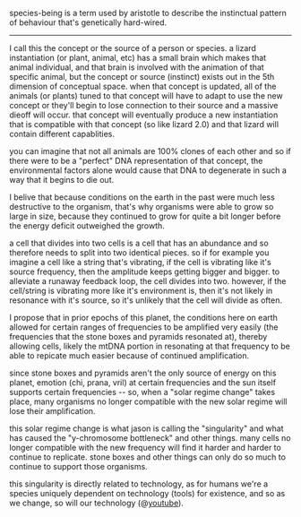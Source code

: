 species-being is a term used by aristotle to describe the instinctual pattern of behaviour that's genetically hard-wired.

---

I call this the concept or the source of a person or species. a lizard instantiation (or plant, animal, etc) has a small brain which makes that animal individual, and that brain is involved with the animation of that specific animal, but the concept or source (instinct) exists out in the 5th dimension of conceptual space. when that concept is updated, all of the animals (or plants) tuned to that concept will have to adapt to use the new concept or they'll begin to lose connection to their source and a massive dieoff will occur. that concept will eventually produce a new instantiation that is compatible with that concept (so like lizard 2.0) and that lizard will contain different capablities.

you can imagine that not all animals are 100% clones of each other and so if there were to be a "perfect" DNA representation of that concept, the environmental factors alone would cause that DNA to degenerate in such a way that it begins to die out.

I belive that because conditions on the earth in the past were much less destructive to the organism, that's why organisms were able to grow so large in size, because they continued to grow for quite a bit longer before the energy deficit outweighed the growth.

a cell that divides into two cells is a cell that has an abundance and so therefore needs to split into two identical pieces. so if for example you imagine a cell like a string that's vibrating, if the cell is vibrating like it's source frequency, then the amplitude keeps getting bigger and bigger. to alleviate a runaway feedback loop, the cell divides into two. however, if the cell/string is vibrating more like it's environment is, then it's not likely in resonance with it's source, so it's unlikely that the cell will divide as often.

I propose that in prior epochs of this planet, the conditions here on earth allowed for certain ranges of frequencies to be amplified very easily (the frequencies that the stone boxes and pyramids resonated at), thereby allowing cells, likely the mtDNA portion in resonating at that frequency to be able to repicate much easier because of continued amplification.

since stone boxes and pyramids aren't the only source of energy on this planet, emotion (chi, prana, vril) at certain frequencies and the sun itself supports certain frequencies -- so, when a "solar regime change" takes place, many organisms no longer compatible with the new solar regime will lose their amplification.

this solar regime change is what jason is calling the "singularity" and what has caused the "y-chromosome bottleneck" and other things. many cells no longer compatible with the new frequency will find it harder and harder to continue to replicate. stone boxes and other things can only do so much to continue to support those organisms.

this singularity is directly related to technology, as for humans we're a species uniquely dependent on technology (tools) for existence, and so as we change, so will our technology (@[youtube](https://youtu.be/29hXsCWu7y8?t=865)).
